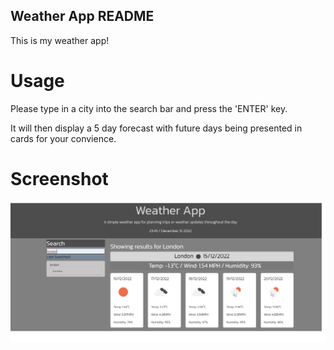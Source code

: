 ## Weather App README

This is my weather app!

# Usage

Please type in a city into the search bar and press the 'ENTER' key.

It will then display a 5 day forecast with future days being presented in cards for your convience.

# Screenshot
![READMESCREENSHOT](/weatherapp.jpg)

